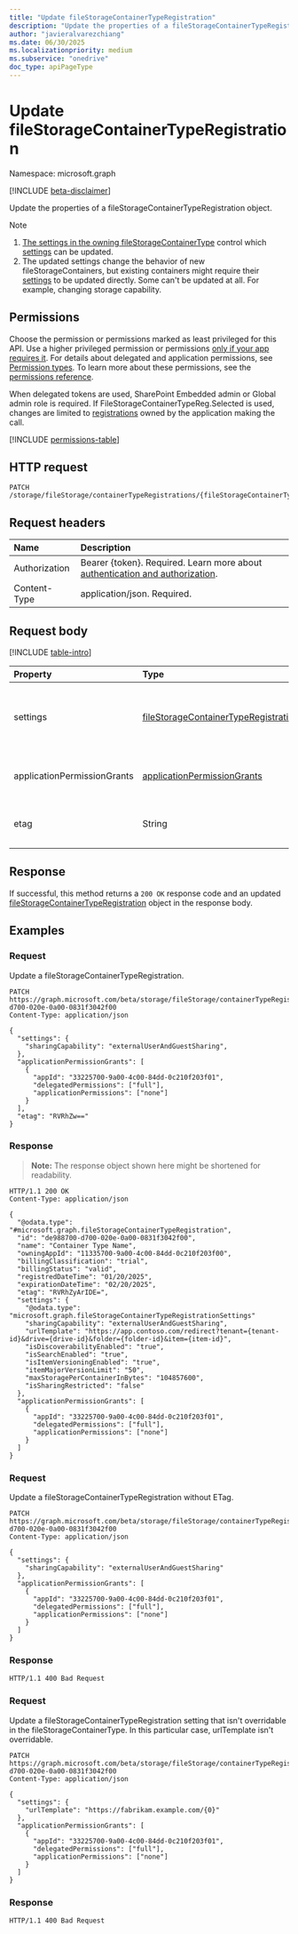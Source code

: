 ```yaml
---
title: "Update fileStorageContainerTypeRegistration"
description: "Update the properties of a fileStorageContainerTypeRegistration object."
author: "javieralvarezchiang"
ms.date: 06/30/2025
ms.localizationpriority: medium
ms.subservice: "onedrive"
doc_type: apiPageType
---
```


# Update fileStorageContainerTypeRegistration

Namespace: microsoft.graph

[!INCLUDE [beta-disclaimer](../../includes/beta-disclaimer.md)]

Update the properties of a fileStorageContainerTypeRegistration object.

> [!NOTE]
> 1. [The settings in the owning fileStorageContainerType](../resources/fileStorageContainerTypeSettings.md) control which [settings](../resources/fileStorageContainerTypeRegistrationSettings.md) can be updated. 
> 2. The updated settings change the behavior of new fileStorageContainers, but existing containers might require their [settings](../resources/fileStorageContainer.md) to be updated directly. Some can't be updated at all. For example, changing storage capability.

## Permissions

Choose the permission or permissions marked as least privileged for this API. Use a higher privileged permission or permissions [only if your app requires it](/graph/permissions-overview#best-practices-for-using-microsoft-graph-permissions). For details about delegated and application permissions, see [Permission types](/graph/permissions-overview#permission-types). To learn more about these permissions, see the [permissions reference](/graph/permissions-reference).

When delegated tokens are used, SharePoint Embedded admin or Global admin role is required.
If FileStorageContainerTypeReg.Selected is used, changes are limited to [registrations](../resources/fileStorageContainerTypeRegistration.md) owned by the application 
making the call.
<!-- {
  "blockType": "permissions",
  "name": "filestoragecontainertyperegistration-update-permissions"
}
-->
[!INCLUDE [permissions-table](../includes/permissions/filestoragecontainertyperegistration-update-permissions.md)]

## HTTP request

<!-- {
  "blockType": "ignored"
}
-->
``` http
PATCH /storage/fileStorage/containerTypeRegistrations/{fileStorageContainerTypeRegistrationId}
```

## Request headers

|Name|Description|
|:---|:---|
|Authorization|Bearer {token}. Required. Learn more about [authentication and authorization](/graph/auth/auth-concepts).|
|Content-Type|application/json. Required.|

## Request body

[!INCLUDE [table-intro](../../includes/update-property-table-intro.md)]


|Property|Type|Description|
|:---|:---|:---|
|settings|[fileStorageContainerTypeRegistrationSettings](../resources/filestoragecontainertyperegistrationsettings.md)|fileStorageContainerTypeRegistration settings. The subset that can be updated depends on the overridable settings in the [fileStorageContainerTypeSettings](../resources/filestoragecontainertypesettings.md). Optional.|
|applicationPermissionGrants|[applicationPermissionGrants](../resources/fileStorageContainerTypeAppPermissionGrant.md)|define the access privileges of applications on containers of a specific fileStorageContainerType. Optional.|
|etag|String|Used for optimistic concurrency control. Must match the value returned from a Create or Get request. Required.|



## Response

If successful, this method returns a `200 OK` response code and an updated [fileStorageContainerTypeRegistration](../resources/filestoragecontainertyperegistration.md) object in the response body.

## Examples

### Request

Update a fileStorageContainerTypeRegistration.

<!-- {
  "blockType": "request",
  "name": "update_filestoragecontainertyperegistration"
}
-->
``` http
PATCH https://graph.microsoft.com/beta/storage/fileStorage/containerTypeRegistrations/de988700-d700-020e-0a00-0831f3042f00
Content-Type: application/json

{
  "settings": {
    "sharingCapability": "externalUserAndGuestSharing",
  },
  "applicationPermissionGrants": [
    {
      "appId": "33225700-9a00-4c00-84dd-0c210f203f01",
      "delegatedPermissions": ["full"],
      "applicationPermissions": ["none"]
    }
  ],
  "etag": "RVRhZw=="
}
```


### Response

>**Note:** The response object shown here might be shortened for readability.
<!-- {
  "blockType": "response",
  "truncated": true
}
-->
``` http
HTTP/1.1 200 OK
Content-Type: application/json

{
  "@odata.type": "#microsoft.graph.fileStorageContainerTypeRegistration",
  "id": "de988700-d700-020e-0a00-0831f3042f00",
  "name": "Container Type Name",
  "owningAppId": "11335700-9a00-4c00-84dd-0c210f203f00",
  "billingClassification": "trial",
  "billingStatus": "valid",
  "registredDateTime": "01/20/2025",
  "expirationDateTime": "02/20/2025",
  "etag": "RVRhZyArIDE=",
  "settings": {
    "@odata.type": "microsoft.graph.fileStorageContainerTypeRegistrationSettings"
    "sharingCapability": "externalUserAndGuestSharing",
    "urlTemplate": "https://app.contoso.com/redirect?tenant={tenant-id}&drive={drive-id}&folder={folder-id}&item={item-id}",
    "isDiscoverabilityEnabled": "true",
    "isSearchEnabled": "true",
    "isItemVersioningEnabled": "true",
    "itemMajorVersionLimit": "50",
    "maxStoragePerContainerInBytes": "104857600",
    "isSharingRestricted": "false"
  },
  "applicationPermissionGrants": [
    {
      "appId": "33225700-9a00-4c00-84dd-0c210f203f01",
      "delegatedPermissions": ["full"],
      "applicationPermissions": ["none"]
    }
  ]
}
```

### Request

Update a fileStorageContainerTypeRegistration without ETag.

<!-- {
  "blockType": "request",
  "name": "update_filestoragecontainertyperegistration"
}
-->
``` http
PATCH https://graph.microsoft.com/beta/storage/fileStorage/containerTypeRegistrations/de988700-d700-020e-0a00-0831f3042f00
Content-Type: application/json

{
  "settings": {
    "sharingCapability": "externalUserAndGuestSharing"
  },
  "applicationPermissionGrants": [
    {
      "appId": "33225700-9a00-4c00-84dd-0c210f203f01",
      "delegatedPermissions": ["full"],
      "applicationPermissions": ["none"]
    }
  ]
}
```


### Response

<!-- {
  "blockType": "response",
  "truncated": true
}
-->
``` http
HTTP/1.1 400 Bad Request
```

### Request

Update a fileStorageContainerTypeRegistration setting that isn't overridable in the fileStorageContainerType.
In this particular case, urlTemplate isn't overridable.

<!-- {
  "blockType": "request",
  "name": "update_filestoragecontainertyperegistration"
}
-->
``` http
PATCH https://graph.microsoft.com/beta/storage/fileStorage/containerTypeRegistrations/de988700-d700-020e-0a00-0831f3042f00
Content-Type: application/json

{
  "settings": {
    "urlTemplate": "https://fabrikam.example.com/{0}"
  },
  "applicationPermissionGrants": [
    {
      "appId": "33225700-9a00-4c00-84dd-0c210f203f01",
      "delegatedPermissions": ["full"],
      "applicationPermissions": ["none"]
    }
  ]
}
```


### Response

<!-- {
  "blockType": "response",
  "truncated": true
}
-->
``` http
HTTP/1.1 400 Bad Request
```
